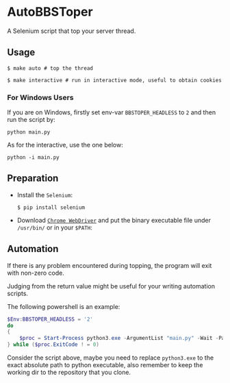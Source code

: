 # AutoBBSToper

A Selenium script that top your server thread.

## Usage

```shell
$ make auto # top the thread
```

```shell
$ make interactive # run in interactive mode, useful to obtain cookies
```

### For Windows Users

If you are on Windows, firstly set env-var `BBSTOPER_HEADLESS` to `2` and then run the script by:

```shell
python main.py
```

As for the interactive, use the one below:

```shell
python -i main.py
```

## Preparation

- Install the `Selenium`:

    ```shell
  $ pip install selenium
    ```

- Download [`Chrome WebDriver`](https://googlechromelabs.github.io/chrome-for-testing/#stable) and put the binary
  executable file under `/usr/bin/` or in your `$PATH`:

## Automation

If there is any problem encountered during topping, the program will exit with non-zero code.

Judging from the return value might be useful for your writing automation scripts.

The following powershell is an example:

```powershell
$Env:BBSTOPER_HEADLESS = '2'
do
{
    $proc = Start-Process python3.exe -ArgumentList "main.py" -Wait -PassThru
} while ($proc.ExitCode ! = 0)
```

Consider the script above, maybe you need to replace `python3.exe` to the exact absolute path to python executable, also
remember to keep the working dir to the repository that you clone.
